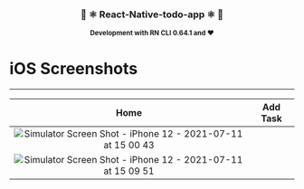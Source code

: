 <h3 align="center" > 👋 ⚛️ React-Native-todo-app ⚛️ 👋</h3>
<p align="center" > 
<sup>
<b> Development with RN CLI 0.64.1 and ❤️ </b> 
</sup>  
</p> 

<!-- ![task](https://user-images.githubusercontent.com/12678606/125209843-080d7b00-e259-11eb-9395-63380f33f3bb.png) -->


# iOS Screenshots

---

| Home | Add Task 
|:-:|:-:|
| ![Simulator Screen Shot - iPhone 12 - 2021-07-11 at 15 00 43](https://user-images.githubusercontent.com/12678606/125209939-c9c48b80-e259-11eb-8182-8b313d40018d.png)
| ![Simulator Screen Shot - iPhone 12 - 2021-07-11 at 15 09 51](https://user-images.githubusercontent.com/12678606/125209997-19a35280-e25a-11eb-9bc5-8cb2443f8949.png)

